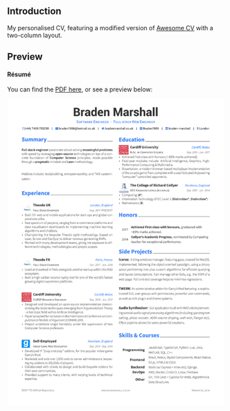 ## Introduction

My personalised CV, featuring a modified version of [Awesome CV](https://github.com/posquit0/Awesome-CV/) with a two-column layout.

## Preview

#### Résumé

You can find the [PDF here](/braden.pdf), or see a preview below:

[![Résumé](/braden.png)](/braden.pdf)
